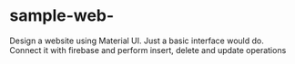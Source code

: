 # sample-web-
Design a website using Material UI. Just a basic interface would do. Connect it with firebase and perform insert, delete and update operations
